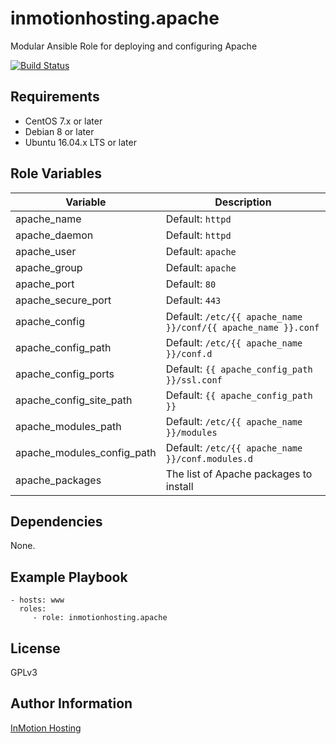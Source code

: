 inmotionhosting.apache
=========

Modular Ansible Role for deploying and configuring Apache

[![Build Status](https://travis-ci.org/inmotionhosting/ansible-role-apache.png?branch=master)](https://travis-ci.org/inmotionhosting/ansible-role-apache)

Requirements
------------

* CentOS 7.x or later
* Debian 8 or later
* Ubuntu 16.04.x LTS or later

Role Variables
--------------

| Variable | Description |
| -------- | ----------- |
| apache_name | Default: `httpd`
| apache_daemon | Default: `httpd`
| apache_user | Default: `apache`
| apache_group | Default: `apache`
| apache_port | Default: `80`
| apache_secure_port | Default: `443`
| apache_config | Default: `/etc/{{ apache_name }}/conf/{{ apache_name }}.conf`
| apache_config_path | Default: `/etc/{{ apache_name }}/conf.d`
| apache_config_ports | Default: `{{ apache_config_path }}/ssl.conf`
| apache_config_site_path | Default: `{{ apache_config_path }}`
| apache_modules_path | Default: `/etc/{{ apache_name }}/modules`
| apache_modules_config_path | Default: `/etc/{{ apache_name }}/conf.modules.d`
| apache_packages | The list of Apache packages to install

Dependencies
------------

None.

Example Playbook
----------------

    - hosts: www
      roles:
         - role: inmotionhosting.apache

License
-------

GPLv3

Author Information
------------------

[InMotion Hosting](https://inmotionhosting.com)

